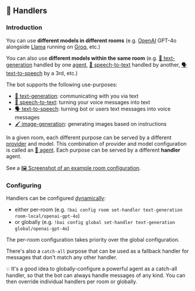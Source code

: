## 🤝 Handlers

### Introduction

You can use **different models in different rooms** (e.g. [OpenAI](../providers.md#openai) GPT-4o alongside [Llama](https://en.wikipedia.org/wiki/Llama_(language_model)) running on [Groq](../providers.md#groq), etc.)

You can also use **different models within the same room** (e.g. [💬 text-generation](#-text-generation) handled by one [agent](./agents.md), [🦻 speech-to-text](#-speech-to-text) handled by another, [🗣️ text-to-speech](#️-text-to-speech) by a 3rd, etc.)

The bot supports the following use-purposes:

- [💬 text-generation](../features.md#-text-generation): communicating with you via text
- [🦻 speech-to-text](../features.md#-speech-to-text): turning your voice messages into text
- [🗣️ text-to-speech](../features.md#️-text-to-speech): turning bot or users text messages into voice messages
- [🖌️ image-generation](../features.md#image-generation): generating images based on instructions

In a given room, each different purpose can be served by a different [provider](../providers.md) and model. This combination of provider and model configuration is called an [🤖 agent](../agents.md). Each purpose can be served by a different **handler** agent.

See a [🖼️ Screenshot of an example room configuration](./screenshots/config-status-handlers.webp).


### Configuring

Handlers can be configured [dynamically](./README.md#dynamic-configuration):

- either per-room (e.g. `!bai config room set-handler text-generation room-local/openai-gpt-4o`)
- or globally (e.g. `!bai config global set-handler text-generation global/openai-gpt-4o`)

The per-room configuration takes priority over the global configuration.

There's also a `catch-all` purpose that can be used as a fallback handler for messages that don't match any other handler.

💡 It's a good idea to globally-configure a powerful agent as a catch-all handler, so that the bot can always handle messages of any kind. You can then override individual handlers per room or globally.

